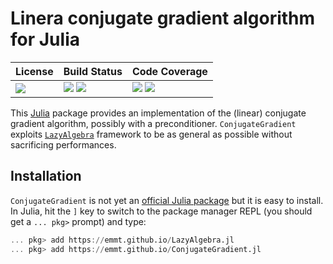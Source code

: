 # Linera conjugate gradient algorithm for Julia

| **License**                     | **Build Status**                                                | **Code Coverage**                                                   |
|:--------------------------------|:----------------------------------------------------------------|:--------------------------------------------------------------------|
| [![][license-img]][license-url] | [![][travis-img]][travis-url] [![][appveyor-img]][appveyor-url] | [![][coveralls-img]][coveralls-url] [![][codecov-img]][codecov-url] |

This [Julia][julia-url] package provides an implementation of the (linear)
conjugate gradient algorithm, possibly with a preconditioner.
`ConjugateGradient` exploits
[`LazyAlgebra`](https://emmt.github.io/LazyAlgebra.jl) framework to be as
general as possible without sacrificing performances.

## Installation

`ConjugateGradient` is not yet an [official Julia package][julia-pkgs-url] but
it is easy to install.  In Julia, hit the `]` key to switch to the package
manager REPL (you should get a `... pkg>` prompt) and type:

```julia
... pkg> add https://emmt.github.io/LazyAlgebra.jl
... pkg> add https://emmt.github.io/ConjugateGradient.jl
```

[doc-dev-img]: https://img.shields.io/badge/docs-dev-blue.svg
[doc-dev-url]: https://emmt.github.io/ConjugateGradient.jl/dev

[license-url]: ./LICENSE.md
[license-img]: http://img.shields.io/badge/license-MIT-brightgreen.svg?style=flat

[travis-img]: https://travis-ci.org/emmt/ConjugateGradient.jl.svg?branch=master
[travis-url]: https://travis-ci.org/emmt/ConjugateGradient.jl

[appveyor-img]: https://ci.appveyor.com/api/projects/status/github/emmt/ConjugateGradient.jl?branch=master
[appveyor-url]: https://ci.appveyor.com/project/emmt/ConjugateGradient-jl/branch/master

[coveralls-img]: https://coveralls.io/repos/emmt/ConjugateGradient.jl/badge.svg?branch=master&service=github
[coveralls-url]: https://coveralls.io/github/emmt/ConjugateGradient.jl?branch=master

[codecov-img]: http://codecov.io/github/emmt/ConjugateGradient.jl/coverage.svg?branch=master
[codecov-url]: http://codecov.io/github/emmt/ConjugateGradient.jl?branch=master

[julia-url]: https://julialang.org/
[julia-pkgs-url]: https://pkg.julialang.org/
